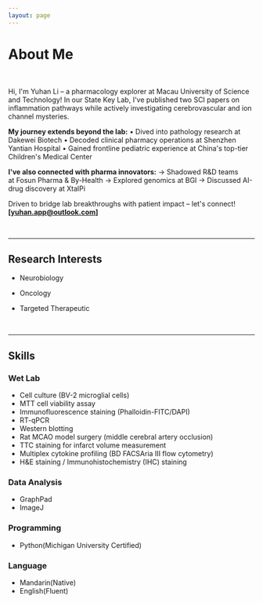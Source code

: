 ```yaml
---
layout: page
---
```


# About Me

  <br>

<img src="" class="floatpic">

Hi, I'm Yuhan Li – a pharmacology explorer at Macau University of Science and Technology! In our State Key Lab, I've published two SCI papers on inflammation pathways while actively investigating cerebrovascular and ion channel mysteries.

**My journey extends beyond the lab:**
• Dived into pathology research at Dakewei Biotech
• Decoded clinical pharmacy operations at Shenzhen Yantian Hospital
• Gained frontline pediatric experience at China's top-tier Children's Medical Center

**I've also connected with pharma innovators:**
→ Shadowed R&D teams at Fosun Pharma & By-Health
→ Explored genomics at BGI
→ Discussed AI-drug discovery at XtalPi

Driven to bridge lab breakthroughs with patient impact – let's connect! **[yuhan.app@outlook.com]**

  <br>

---

## Research Interests

- Neurobiology
- Oncology
- Targeted Therapeutic

  <br>

---

## Skills

### Wet Lab

- Cell culture (BV-2 microglial cells)
- MTT cell viability assay
- Immunofluorescence staining (Phalloidin-FITC/DAPI)
- RT-qPCR
- Western blotting
- Rat MCAO model surgery (middle cerebral artery occlusion)
- TTC staining for infarct volume measurement
- Multiplex cytokine profiling (BD FACSAria III flow cytometry)
- H&E staining / Immunohistochemistry (IHC) staining

### Data Analysis

- GraphPad
- ImageJ

### Programming

- Python(Michigan University Certified)

### Language

- Mandarin(Native)
- English(Fluent)

 <br>

<br>